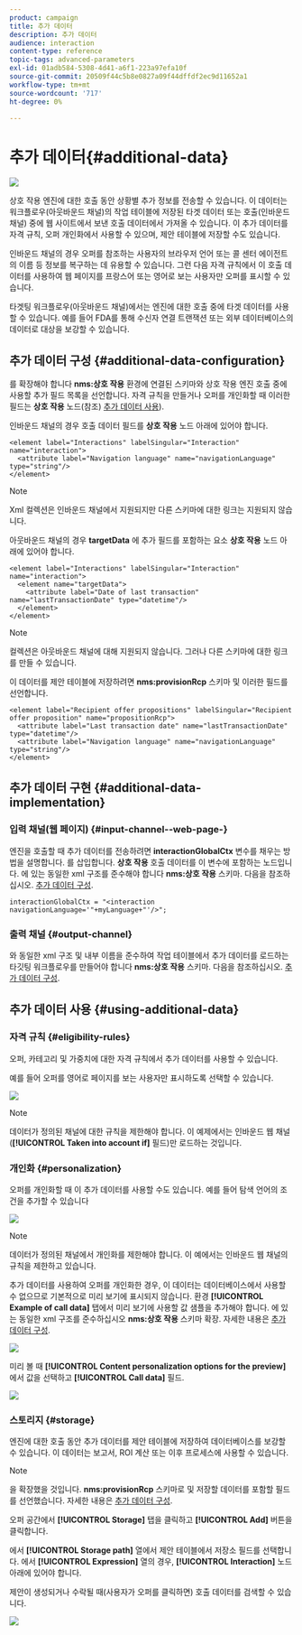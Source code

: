 ```yaml
---
product: campaign
title: 추가 데이터
description: 추가 데이터
audience: interaction
content-type: reference
topic-tags: advanced-parameters
exl-id: 01adb584-5308-4d41-a6f1-223a97efa10f
source-git-commit: 20509f44c5b8e0827a09f44dffdf2ec9d11652a1
workflow-type: tm+mt
source-wordcount: '717'
ht-degree: 0%

---
```


# 추가 데이터{#additional-data}

![](../../assets/v7-only.svg)

상호 작용 엔진에 대한 호출 동안 상황별 추가 정보를 전송할 수 있습니다. 이 데이터는 워크플로우(아웃바운드 채널)의 작업 테이블에 저장된 타겟 데이터 또는 호출(인바운드 채널) 중에 웹 사이트에서 보낸 호출 데이터에서 가져올 수 있습니다. 이 추가 데이터를 자격 규칙, 오퍼 개인화에서 사용할 수 있으며, 제안 테이블에 저장할 수도 있습니다.

인바운드 채널의 경우 오퍼를 참조하는 사용자의 브라우저 언어 또는 콜 센터 에이전트의 이름 등 정보를 복구하는 데 유용할 수 있습니다. 그런 다음 자격 규칙에서 이 호출 데이터를 사용하여 웹 페이지를 프랑스어 또는 영어로 보는 사용자만 오퍼를 표시할 수 있습니다.

타겟팅 워크플로우(아웃바운드 채널)에서는 엔진에 대한 호출 중에 타겟 데이터를 사용할 수 있습니다. 예를 들어 FDA를 통해 수신자 연결 트랜잭션 또는 외부 데이터베이스의 데이터로 대상을 보강할 수 있습니다.

## 추가 데이터 구성 {#additional-data-configuration}

를 확장해야 합니다 **nms:상호 작용** 환경에 연결된 스키마와 상호 작용 엔진 호출 중에 사용할 추가 필드 목록을 선언합니다. 자격 규칙을 만들거나 오퍼를 개인화할 때 이러한 필드는 **상호 작용** 노드(참조) [추가 데이터 사용](#using-additional-data)).

인바운드 채널의 경우 호출 데이터 필드를 **상호 작용** 노드 아래에 있어야 합니다.

```
<element label="Interactions" labelSingular="Interaction" name="interaction">
  <attribute label="Navigation language" name="navigationLanguage" type="string"/>
</element>
```

>[!NOTE]
>
>Xml 컬렉션은 인바운드 채널에서 지원되지만 다른 스키마에 대한 링크는 지원되지 않습니다.

아웃바운드 채널의 경우 **targetData** 에 추가 필드를 포함하는 요소 **상호 작용** 노드 아래에 있어야 합니다.

```
<element label="Interactions" labelSingular="Interaction" name="interaction">
  <element name="targetData">
    <attribute label="Date of last transaction" name="lastTransactionDate" type="datetime"/>
  </element>
</element>
```

>[!NOTE]
>
>컬렉션은 아웃바운드 채널에 대해 지원되지 않습니다. 그러나 다른 스키마에 대한 링크를 만들 수 있습니다.

이 데이터를 제안 테이블에 저장하려면 **nms:provisionRcp** 스키마 및 이러한 필드를 선언합니다.

```
<element label="Recipient offer propositions" labelSingular="Recipient offer proposition" name="propositionRcp">
  <attribute label="Last transaction date" name="lastTransactionDate" type="datetime"/>
  <attribute label="Navigation language" name="navigationLanguage" type="string"/>
</element>
```

## 추가 데이터 구현 {#additional-data-implementation}

### 입력 채널(웹 페이지) {#input-channel--web-page-}

엔진을 호출할 때 추가 데이터를 전송하려면 **interactionGlobalCtx** 변수를 채우는 방법을 설명합니다. 를 삽입합니다. **상호 작용** 호출 데이터를 이 변수에 포함하는 노드입니다. 에 있는 동일한 xml 구조를 준수해야 합니다 **nms:상호 작용** 스키마. 다음을 참조하십시오. [추가 데이터 구성](#additional-data-configuration).

```
interactionGlobalCtx = "<interaction navigationLanguage='"+myLanguage+"'/>";
```

### 출력 채널 {#output-channel}

와 동일한 xml 구조 및 내부 이름을 준수하여 작업 테이블에서 추가 데이터를 로드하는 타깃팅 워크플로우를 만들어야 합니다 **nms:상호 작용** 스키마. 다음을 참조하십시오. [추가 데이터 구성](#additional-data-configuration).

## 추가 데이터 사용 {#using-additional-data}

### 자격 규칙 {#eligibility-rules}

오퍼, 카테고리 및 가중치에 대한 자격 규칙에서 추가 데이터를 사용할 수 있습니다.

예를 들어 오퍼를 영어로 페이지를 보는 사용자만 표시하도록 선택할 수 있습니다.

![](assets/ita_calldata_query.png)

>[!NOTE]
>
>데이터가 정의된 채널에 대한 규칙을 제한해야 합니다. 이 예제에서는 인바운드 웹 채널(**[!UICONTROL Taken into account if]** 필드)만 로드하는 것입니다.

### 개인화 {#personalization}

오퍼를 개인화할 때 이 추가 데이터를 사용할 수도 있습니다. 예를 들어 탐색 언어의 조건을 추가할 수 있습니다

![](assets/ita_calldata_perso.png)

>[!NOTE]
>
>데이터가 정의된 채널에서 개인화를 제한해야 합니다. 이 예에서는 인바운드 웹 채널의 규칙을 제한하고 있습니다.

추가 데이터를 사용하여 오퍼를 개인화한 경우, 이 데이터는 데이터베이스에서 사용할 수 없으므로 기본적으로 미리 보기에 표시되지 않습니다. 환경 **[!UICONTROL Example of call data]** 탭에서 미리 보기에 사용할 값 샘플을 추가해야 합니다. 에 있는 동일한 xml 구조를 준수하십시오 **nms:상호 작용** 스키마 확장. 자세한 내용은 [추가 데이터 구성](#additional-data-configuration).

![](assets/ita_calldata_preview.png)

미리 볼 때 **[!UICONTROL Content personalization options for the preview]** 에서 값을 선택하고 **[!UICONTROL Call data]** 필드.

![](assets/ita_calldata_preview2.png)

### 스토리지 {#storage}

엔진에 대한 호출 동안 추가 데이터를 제안 테이블에 저장하여 데이터베이스를 보강할 수 있습니다. 이 데이터는 보고서, ROI 계산 또는 이후 프로세스에 사용할 수 있습니다.

>[!NOTE]
>
>을 확장했을 것입니다. **nms:provisionRcp** 스키마로 및 저장할 데이터를 포함할 필드를 선언했습니다. 자세한 내용은 [추가 데이터 구성](#additional-data-configuration).

오퍼 공간에서 **[!UICONTROL Storage]** 탭을 클릭하고 **[!UICONTROL Add]** 버튼을 클릭합니다.

에서 **[!UICONTROL Storage path]** 열에서 제안 테이블에서 저장소 필드를 선택합니다. 에서 **[!UICONTROL Expression]** 열의 경우, **[!UICONTROL Interaction]** 노드 아래에 있어야 합니다.

제안이 생성되거나 수락될 때(사용자가 오퍼를 클릭하면) 호출 데이터를 검색할 수 있습니다.

![](assets/ita_calldata_storage.png)
